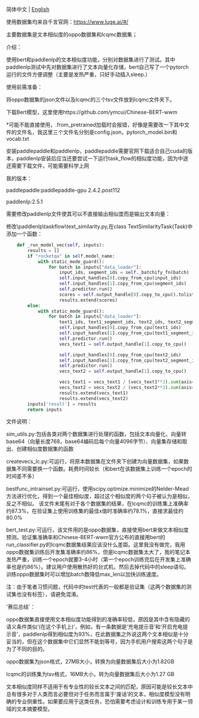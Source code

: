简体中文 | [English](README_en.md)

使用数据集均来自千言官网：https://www.luge.ai/#/

主要数据集是文本相似度的oppo数据集和lcqmc数据集；

介绍：

使用bert和paddlenlp的文本相似度功能，分别对数据集进行了测试。其中paddlenlp测试中先对数据集进行了文本向量化存储，bert自己写了一个pytorch运行的文件方便调整（主要是发热严重，只好手动插入sleep.）


使用前需准备：

将oppo数据集的json文件以及lcqmc的三个tsv文件放到lcqmc文件夹下。

下载Bert模型，这里使用https://github.com/ymcui/Chinese-BERT-wwm

*可能不能直接使用，.from_pretrained加载时会报错，好像是需要改一下其中文件的文件名，我这里三个文件名分别是config.json，pytorch_model.bin和vocab.txt

安装paddlepaddle和paddlenlp，paddlepaddle需要官网下载适合自己cuda的版本，paddlenlp安装后应当还要尝试一下运行task_flow的相似度功能，因为中途还需要下载文件，可能需要科学上网

我的版本：

paddlepaddle:paddlepaddle-gpu 2.4.2.post112

paddlenlp:2.5.1

需要修改paddlenlp文件使其可以不直接输出相似度而是输出文本向量：

修改\paddlenlp\taskflow\text_similarity.py,在class TextSimilarityTask(Task)中添加一个函数：
```python
    def _run_model_vec(self, inputs):
        results = []
        if "rocketqa" in self.model_name:
            with static_mode_guard():
                for batch in inputs["data_loader"]:
                    input_ids, segment_ids = self._batchify_fn(batch)
                    self.input_handles[0].copy_from_cpu(input_ids)
                    self.input_handles[1].copy_from_cpu(segment_ids)
                    self.predictor.run()
                    scores = self.output_handle[0].copy_to_cpu().tolist()
                    results.extend(scores)
        else:
            with static_mode_guard():
                for batch in inputs["data_loader"]:
                    text1_ids, text1_segment_ids, text2_ids, text2_segment_ids = self._batchify_fn(batch)
                    self.input_handles[0].copy_from_cpu(text1_ids)
                    self.input_handles[1].copy_from_cpu(text1_segment_ids)
                    self.predictor.run()
                    vecs_text1 = self.output_handle[1].copy_to_cpu()

                    self.input_handles[0].copy_from_cpu(text2_ids)
                    self.input_handles[1].copy_from_cpu(text2_segment_ids)
                    self.predictor.run()
                    vecs_text2 = self.output_handle[1].copy_to_cpu()

                    vecs_text1 = vecs_text1 / (vecs_text1**2).sum(axis=1, keepdims=True) ** 0.5
                    vecs_text2 = vecs_text2 / (vecs_text2**2).sum(axis=1, keepdims=True) ** 0.5
                    results.extend(vecs_text1)
                    results.extend(vecs_text2)
        inputs['result'] = results
        return inputs
```

文件说明：

sim_utils.py:包括各类对两个数据集进行处理的函数，包括文本向量化、向量转base64（向量长度768，base64编码后每个向量4096字节）、向量集存储和取出、创建相似度数据集的函数

createvecs_lc.py:可运行，将原本数据集在文件夹下创建为向量数据集，如果数据集不同需要换一个函数。耗费时间较长（和bert在该数据集上训练一个epoch的时间差不多）

bestfunc_intrainset.py:可运行，使用scipy.optimize.minimize的Nelder-Mead方法进行优化，得到一个最佳相似度，超过这个相似度的两个句子被认为是相似，反之不相似。
		该文件末尾有对于各个数据集的结果，在lcqmc的训练集上准确率约87.3%，在验证集上使用训练集的最佳x值时准确率约78.1%，直接求最佳约80.0%

bert_test.py:可运行，该文件用的是oppo数据集，直接使用bert来做文本相似度预测。验证集准确率和Chinese-BERT-wwm官方公布的直接用bert的run_classifier.py的lcqmc数据集结果应该没什么差距。这里我没有做完，我用oppo数据集训练后开发集准确率约86%，但是lcqmc数据集太大了，我的笔记本发热严重，训练一个epoch就要3-4小时（第一个epoch训练完后在开发集上准确率也是约86%）。建议用户使用散热好的台式机，然后去掉代码中的sleep语句。训练oppo数据集时可以增加batch数降低max_len以加快训练速度。

注：由于笔者习惯问题，代码中的test代表的一般都是验证集（这两个数据集的测试集也没有标签），请避免混淆。


'赛后总结'：

oppo数据集直接使用文本相似度功能得到的准确率较低，原因是其中含有隐藏的语义条件类似‘(在这个手机上)’，例如，有一条数据是‘充电提示音’和‘开启充电提示音’，paddlenlp得到相似度为93%，在此数据集之外说这两个文本相似是十分妥当的，但在这个数据集中它们显然不能划等号，因为手机用户搜索这两个句子是为了不同的目的。

oppo数据集为json格式，27MB大小，转换为向量数据集后大小为1.82GB

lcqmc的训练集为tsv格式，16MB大小，转为向量数据集后大小为1.27 GB

文本相似度同样不适用于有专业性的较长文本之间的匹配，原因可能是较长文本中总有很多对于人类而言必要但对于任务而言属于‘废话’的文本，相似度模型没有明确的专业侧重性。如果要应用于这类任务，恐怕需要考虑设计和训练专用于某一领域的文本摘要模型。

